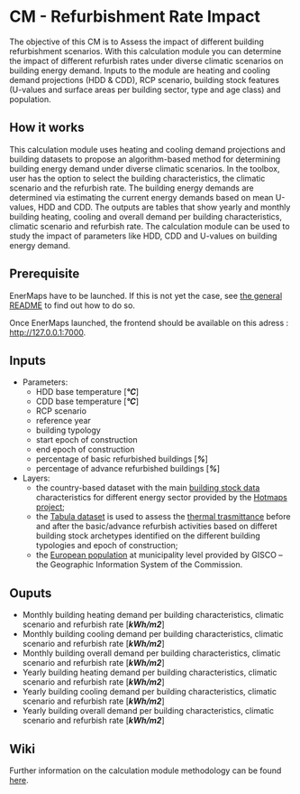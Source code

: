 # CM - Refurbishment Rate Impact

The objective of this CM is to Assess the impact of different building refurbishment scenarios​. With this calculation module you can determine the impact of different refurbish rates under diverse climatic scenarios on building energy demand. Inputs to the module are heating and cooling demand projections (HDD & CDD), RCP scenario, building stock features (U-values and surface areas per building sector, type and age class) and population.

## How it works

This calculation module uses heating and cooling demand projections and building datasets to propose an algorithm-based method for determining building energy demand under diverse climatic scenarios. In the toolbox, user has the option to select the building characteristics, the climatic scenario and the refurbish rate. The building energy demands are determined via estimating the current energy demands based on mean U-values, HDD and CDD. The outputs are tables that show yearly and monthly building heating, cooling and overall demand per building characteristics, climatic scenario and refurbish rate. The calculation module can be used to study the impact of parameters like HDD, CDD and U-values on building energy demand.

## Prerequisite

EnerMaps have to be launched.
If this is not yet the case, see [the general README](../../README.md) to find out how to do so.

Once EnerMaps launched, the frontend should be available on this adress : http://127.0.0.1:7000.

## Inputs

- Parameters:
  - HDD base temperature [_**°C**_]
  - CDD base temperature [_**°C**_]
  - RCP scenario
  - reference year
  - building typology
  - start epoch of construction
  - end epoch of construction
  - percentage of basic refurbished buildings [_**%**_]
  - percentage of advance refurbished buildings [_**%**_]
- Layers:
  - the country-based dataset with the main [building stock data](https://gitlab.com/hotmaps/building-stock/) characteristics for different energy sector provided by the [Hotmaps project](https://www.hotmaps-project.eu/);
  - the [Tabula dataset](https://webtool.building-typology.eu/) is used to assess the [thermal trasmittance](https://gitlab.inf.unibz.it/URS/enermaps/tabula) before and after the basic/advance refurbish activities based on differet building stock archetypes identified on the different building typologies and epoch of construction;
  - the [European population](https://ec.europa.eu/eurostat/web/gisco/geodata/reference-data/administrative-units-statistical-units/lau) at municipality level provided by GISCO – the Geographic Information System of the Commission.


## Ouputs

* Monthly building heating demand per building characteristics, climatic scenario and refurbish rate [_**kWh/m2**_]
* Monthly building cooling demand per building characteristics, climatic scenario and refurbish rate [_**kWh/m2**_]
* Monthly building overall demand per building characteristics, climatic scenario and refurbish rate [_**kWh/m2**_]
* Yearly building heating demand per building characteristics, climatic scenario and refurbish rate [_**kWh/m2**_]
* Yearly building cooling demand per building characteristics, climatic scenario and refurbish rate [_**kWh/m2**_]
* Yearly building overall demand per building characteristics, climatic scenario and refurbish rate [_**kWh/m2**_]

## Wiki

Further information on the calculation module methodology can be found [here](https://enermaps-wiki.herokuapp.com/en/Refurbish.md).
